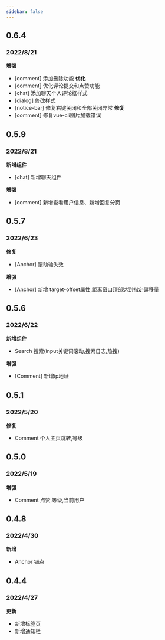 ```yaml
---
sidebar: false
---
```


## 0.6.4
### 2022/8/21
**增强**
- [comment] 添加删除功能
**优化**
- [comment] 优化评论提交和点赞功能
- [chat] 添加聊天个人评论框样式
- [dialog] 修改样式
- [notice-bar] 修复右键关闭和全部关闭异常
**修复**
- [comment] 修复vue-cli图片加载错误

## 0.5.9
### 2022/8/21
**新增组件**
- [chat] 新增聊天组件

**增强**
- [comment] 新增查看用户信息、新增回复分页

## 0.5.7
### 2022/6/23
**修复**
- [Anchor] 滚动轴失效

**增强**
- [Anchor] 新增 target-offset属性,距离窗口顶部达到指定偏移量

## 0.5.6
### 2022/6/22
**新增组件**
- Search 搜索(input关键词滚动,搜索日志,热搜)

**增强**
- [Comment] 新增ip地址

## 0.5.1
### 2022/5/20
**修复**
- Comment 个人主页跳转,等级

## 0.5.0
### 2022/5/19
**增强**
- Comment 点赞,等级,当前用户

## 0.4.8
### 2022/4/30
**新增**
- Anchor 锚点


## 0.4.4
### 2022/4/27
**更新**

- 新增标签页
- 新增通知栏

